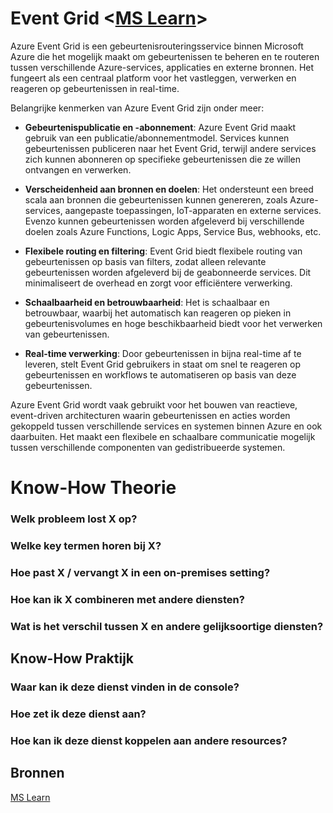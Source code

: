 # Event Grid <[MS Learn](https://learn.microsoft.com/nl-nl/azure/event-grid/overview)>
Azure Event Grid is een gebeurtenisrouteringsservice binnen Microsoft Azure die het mogelijk maakt om gebeurtenissen te beheren en te routeren tussen verschillende Azure-services, applicaties en externe bronnen. Het fungeert als een centraal platform voor het vastleggen, verwerken en reageren op gebeurtenissen in real-time.

Belangrijke kenmerken van Azure Event Grid zijn onder meer:

- **Gebeurtenispublicatie en -abonnement**: Azure Event Grid maakt gebruik van een publicatie/abonnementmodel. Services kunnen gebeurtenissen publiceren naar het Event Grid, terwijl andere services zich kunnen abonneren op specifieke gebeurtenissen die ze willen ontvangen en verwerken.

- **Verscheidenheid aan bronnen en doelen**: Het ondersteunt een breed scala aan bronnen die gebeurtenissen kunnen genereren, zoals Azure-services, aangepaste toepassingen, IoT-apparaten en externe services. Evenzo kunnen gebeurtenissen worden afgeleverd bij verschillende doelen zoals Azure Functions, Logic Apps, Service Bus, webhooks, etc.

- **Flexibele routing en filtering**: Event Grid biedt flexibele routing van gebeurtenissen op basis van filters, zodat alleen relevante gebeurtenissen worden afgeleverd bij de geabonneerde services. Dit minimaliseert de overhead en zorgt voor efficiëntere verwerking.

- **Schaalbaarheid en betrouwbaarheid**: Het is schaalbaar en betrouwbaar, waarbij het automatisch kan reageren op pieken in gebeurtenisvolumes en hoge beschikbaarheid biedt voor het verwerken van gebeurtenissen.

- **Real-time verwerking**: Door gebeurtenissen in bijna real-time af te leveren, stelt Event Grid gebruikers in staat om snel te reageren op gebeurtenissen en workflows te automatiseren op basis van deze gebeurtenissen.

Azure Event Grid wordt vaak gebruikt voor het bouwen van reactieve, event-driven architecturen waarin gebeurtenissen en acties worden gekoppeld tussen verschillende services en systemen binnen Azure en ook daarbuiten. Het maakt een flexibele en schaalbare communicatie mogelijk tussen verschillende componenten van gedistribueerde systemen.


# Know-How Theorie
### Welk probleem lost X op?


### Welke key termen horen bij X?


### Hoe past X / vervangt X in een on-premises setting?


### Hoe kan ik X combineren met andere diensten?


### Wat is het verschil tussen X en andere gelijksoortige diensten?


## Know-How Praktijk
### Waar kan ik deze dienst vinden in de console?


### Hoe zet ik deze dienst aan?


### Hoe kan ik deze dienst koppelen aan andere resources?

## Bronnen
[MS Learn](https://learn.microsoft.com/nl-nl/azure/event-grid/overview)
